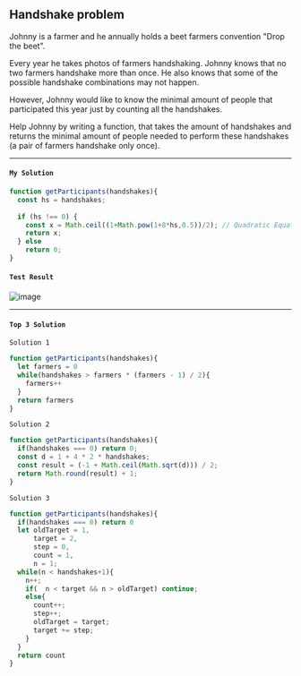 ## Handshake problem

Johnny is a farmer and he annually holds a beet farmers convention "Drop the beet".

Every year he takes photos of farmers handshaking. Johnny knows that no two farmers handshake more than once. He also knows that some of the possible handshake combinations may not happen.

However, Johnny would like to know the minimal amount of people that participated this year just by counting all the handshakes.

Help Johnny by writing a function, that takes the amount of handshakes and returns the minimal amount of people needed to perform these handshakes (a pair of farmers handshake only once).

---
#### `My Solution`
```JavaScript
function getParticipants(handshakes){
  const hs = handshakes;
  
  if (hs !== 0) {
    const x = Math.ceil((1+Math.pow(1+8*hs,0.5))/2); // Quadratic Equation form x2-x = 0
    return x;
  } else
    return 0;
}

```
#### `Test Result`
![image](https://user-images.githubusercontent.com/99033220/171801136-00bf1256-af7e-4004-8bb4-3a290f372b72.png)

---

#### `Top 3 Solution`
`Solution 1`
```JavaScript
function getParticipants(handshakes){
  let farmers = 0
  while(handshakes > farmers * (farmers - 1) / 2){
    farmers++
  }
  return farmers
}
```
`Solution 2`
```JavaScript
function getParticipants(handshakes){
  if(handshakes === 0) return 0;
  const d = 1 + 4 * 2 * handshakes;
  const result = (-1 + Math.ceil(Math.sqrt(d))) / 2;
  return Math.round(result) + 1;
}
```
`Solution 3`
```JavaScript
function getParticipants(handshakes){
  if(handshakes === 0) return 0
  let oldTarget = 1,
      target = 2,
      step = 0,
      count = 1,
      n = 1;
  while(n < handshakes+1){
    n++;
    if(  n < target && n > oldTarget) continue;
    else{
      count++;
      step++;
      oldTarget = target;
      target += step;
    }
  }
  return count
}
```
